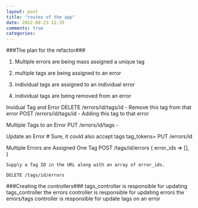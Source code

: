 ```yaml
---
layout: post
title: "routes of the app"
date: 2012-08-23 12:35
comments: true
categories: 
---
```


###The plan for the refactor###

1. Multiple errors are being mass assigned a unique tag
2. multiple tags are being assigned to an error

3. individual tags are assigned to an individual error
4. individual tags are being removed from an error

Invidual Tag and Error
	DELETE /errors/id/tags/id - Remove this tag from that error
	POST /errors/id/tags/id - Adding this tag to that error

Multiple Tags to an Error
	PUT /errors/id/tags -
	
Update an Error
	# Sure, it could also accept tags tag_tokens=
	PUT /errors/id

Multiple Errors are Assigned One Tag
	POST /tags/id/errors
	{
		error_ids => [],
	}

	Supply a Tag ID in the URL along with an array of error_ids.

	DELETE /tags/id/errors


###Creating the controllers###
tags_controller is responsible for updating tags_controller
the errors controller is responsible for updating errors
	the errors/tags controller is responsible for update tags on an error